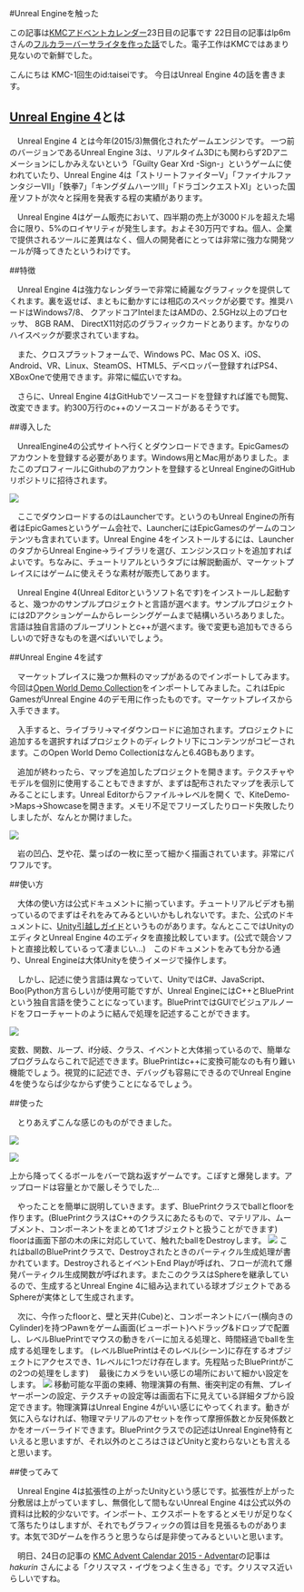 #Unreal Engineを触った

  この記事は[KMCアドベントカレンダー](http://www.adventar.org/calendars/809#list-2015-12-12)23日目の記事です
  22日目の記事はlp6mさんの[フルカラーバーサライタを作った話](lp6m.hatenablog.com/entry/2015/12/22/040153)でした。電子工作はKMCではあまり見ないので新鮮でした。
  
  こんにちは KMC-1回生のid:taiseiです。
  今日はUnreal Engine 4の話を書きます。

## [Unreal Engine 4](https://www.unrealengine.com/what-is-unreal-engine-4)とは

  　Unreal Engine 4 とは今年(2015/3)無償化されたゲームエンジンです。
  一つ前のバージョンであるUnreal Engine 3は、リアルタイム3Dにも関わらず2Dアニメーションにしかみえないという「Guilty Gear Xrd -Sign-」というゲームに使われていたり、Unreal Engine 4は「ストリートファイターV」「ファイナルファンタジーVⅡ」「鉄拳7」「キングダムハーツⅢ」「ドラゴンクエストXⅠ」といった国産ソフトが次々と採用を発表する程の実績があります。
  
  　Unreal Engine 4はゲーム販売において、四半期の売上が3000ドルを超えた場合に限り、5%のロイヤリティが発生します。およそ30万円ですね。個人、企業で提供されるツールに差異はなく、個人の開発者にとっては非常に強力な開発ツールが降ってきたというわけです。

##特徴

  　Unreal Engine 4は強力なレンダラーで非常に綺麗なグラフィックを提供してくれます。裏を返せば、まともに動かすには相応のスペックが必要です。推奨ハードはWindows7/8、 クアッドコアIntelまたはAMDの、2.5GHz以上のプロセッサ、 8GB RAM、 DirectX11対応のグラフィックカードとあります。かなりのハイスペックが要求されていますね。
   
  　また、クロスプラットフォームで、Windows PC、Mac OS X、iOS、Android、VR、Linux、SteamOS、HTML5、デベロッパー登録すればPS4、XBoxOneで使用できます。非常に幅広いですね。
   
  　さらに、Unreal Engine 4はGitHubでソースコードを登録すれば誰でも閲覧、改変できます。約300万行のc++のソースコードがあるそうです。

##導入した

  　UnrealEngine4の公式サイトへ行くとダウンロードできます。EpicGamesのアカウントを登録する必要があります。Windows用とMac用がありました。またこのプロフィールにGithubのアカウントを登録するとUnreal EngineのGitHubリポジトリに招待されます。
   
  ![](launcher.png)
  
  　ここでダウンロードするのはLauncherです。というのもUnreal Engineの所有者はEpicGamesというゲーム会社で、LauncherにはEpicGamesのゲームのコンテンツも含まれています。Unreal Engine 4をインストールするには、LauncherのタブからUnreal Engine->ライブラリを選び、エンジンスロットを追加すればよいです。ちなみに、チュートリアルというタブには解説動画が、マーケットプレイスにはゲームに使えそうな素材が販売してあります。
   
  　Unreal Engine 4(Unreal Editorというソフト名です)をインストールし起動すると、幾つかのサンプルプロジェクトと言語が選べます。サンプルプロジェクトには2Dアクションゲームからレーシングゲームまで結構いろいろありました。言語は独自言語のブループリントとc++が選べます。後で変更も追加もできるらしいので好きなものを選べばいいでしょう。
  
##Unreal Engine 4を試す

  　マーケットプレイスに幾つか無料のマップがあるのでインポートしてみます。今回は[Open World Demo Collection](https://www.unrealengine.com/marketplace/open-world-demo-collection)をインポートしてみました。これはEpic GamesがUnreal Engine 4のデモ用に作ったものです。マーケットプレイスから入手できます。
   
  　入手すると、ライブラリ->マイダウンロードに追加されます。プロジェクトに追加するを選択すればプロジェクトのディレクトリ下にコンテンツがコピーされます。このOpen World Demo Collectionはなんと6.4GBもあります。
   
  　追加が終わったら、マップを追加したプロジェクトを開きます。テクスチャやモデルを個別に使用することもできますが、まずは配布されたマップを表示してみることにします。Unreal Editorからファイル->レベルを開く で、KiteDemo->Maps->Showcaseを開きます。メモリ不足でフリーズしたりロード失敗したりしましたが、なんとか開けました。
  
   ![](demoload.jpg)
  
  
  　岩の凹凸、芝や花、葉っぱの一枚に至って細かく描画されています。非常にパワフルです。
  
##使い方

  　大体の使い方は公式ドキュメントに揃っています。チュートリアルビデオも揃っているのでまずはそれをみてみるといいかもしれないです。また、公式のドキュメントに、[Unity引越しガイド](https://docs.unrealengine.com/latest/JPN/GettingStarted/FromUnity/index.html)というものがあります。なんとここではUnityのエディタとUnreal Engine 4のエディタを直接比較しています。(公式で競合ソフトと直接比較しているって凄まじい...)　このドキュメントをみても分かる通り、Unreal Engineは大体Unityを使うイメージで操作します。
   
  　しかし、記述に使う言語は異なっていて、UnityではC#、JavaScript、Boo(Python方言らしい)が使用可能ですが、Unreal EngineにはC+&plus;とBluePrintという独自言語を使うことになっています。BluePrintではGUIでビジュアルノードをフローチャートのように結んで処理を記述することができます。
   
  ![](blueprint.png)
  
  変数、関数、ループ、if分岐、クラス、イベントと大体揃っているので、簡単なプログラムならこれで記述できます。BluePrintはc+&plus;に変換可能なのも有り難い機能でしょう。視覚的に記述でき、デバッグも容易にできるのでUnreal Engine 4を使うならば少なからず使うことになるでしょう。
  
##使った

  　とりあえずこんな感じのものができました。
   
![ ](work.png)
  
  
![](demo.gif)

  上から降ってくるボールをバーで跳ね返すゲームです。こぼすと爆発します。アップロードは容量とかで厳しそうでした...
  
  　やったことを簡単に説明していきます。まず、BluePrintクラスでballとfloorを作ります。(BluePrintクラスはC+&plus;のクラスにあたるもので、マテリアル、ムーブメント、コンポーネントをまとめて1オブジェクトと扱うことができます)　floorは画面下部の木の床に対応していて、触れたballをDestroyします。
   ![](classblueprint.png)
  これはballのBluePrintクラスで、Destroyされたときのパーティクル生成処理が書かれています。DestroyされるとイベントEnd Playが呼ばれ、フローが流れて爆発パーティクル生成関数が呼ばれます。またこのクラスはSphereを継承しているので、生成するとUnreal Engine 4に組み込まれている球オブジェクトであるSphereが実体として生成されます。
  
  　次に、今作ったfloorと、壁と天井(Cube)と、コンポーネントにバー(横向きのCylinder)を持つPawnをゲーム画面(ビューポート)へドラッグ&ドロップで配置し、レベルBluePrintでマウスの動きをバーに加える処理と、時間経過でballを生成する処理をします。
   (レベルBluePrintはそのレベル(シーン)に存在するオブジェクトにアクセスでき、1レベルに1つだけ存在します。先程貼ったBluePrintがこの2つの処理をします)
  　最後にカメラをいい感じの場所において細かい設定をします。
   ![](edit.jpg)
移動可能な平面の束縛、物理演算の有無、衝突判定の有無、プレイヤーポーンの設定、テクスチャの設定等は画面右下に見えている詳細タブから設定できます。物理演算はUnreal Engine 4がいい感じにやってくれます。動きが気に入らなければ、物理マテリアルのアセットを作って摩擦係数とか反発係数とかをオーバーライドできます。BluePrintクラスでの記述はUnreal Engine特有といえると思いますが、それ以外のところはさほどUnityと変わらないとも言えると思います。

##使ってみて

  　Unreal Engine 4は拡張性の上がったUnityという感じです。拡張性が上がった分敷居は上がっていますし、無償化して間もないUnreal Engine 4は公式以外の資料は比較的少ないです。インポート、エクスポートをするとメモリが足りなくて落ちたりはしますが、それでもグラフィックの質は目を見張るものがあります。本気で3Dゲームを作ろうと思うならば是非使ってみるといいと思います。
  
　明日、24日の記事の [KMC Advent Calendar 2015 - Adventar](http://www.adventar.org/calendars/809#list-2015-12-02)の記事は
_hakurin_ さんによる「クリスマス・イヴをつよく生きる」です。クリスマス近いらしいですね。
  
### 